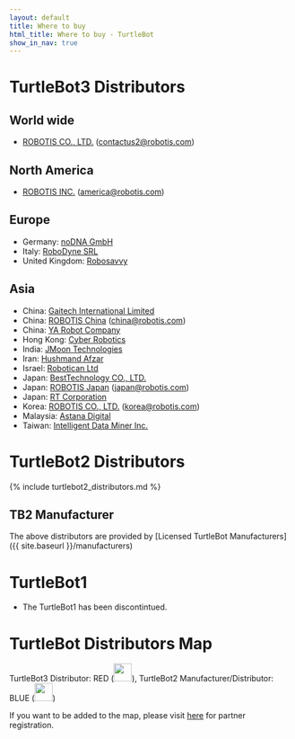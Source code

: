 ```yaml
---
layout: default
title: Where to buy
html_title: Where to buy - TurtleBot
show_in_nav: true
---
```

# TurtleBot3 Distributors

## World wide
- <a href="http://en.robotis.com/index/product.php?cate_code=111510">ROBOTIS CO., LTD.</a> (contactus2@robotis.com)

## North America
- <a href="http://www.robotis.us/turtlebot-3/">ROBOTIS INC.</a> (america@robotis.com)

## Europe
- Germany: <a href="https://nodna.de/navi.php?qs=turtlebot+3">noDNA GmbH</a>
- Italy: <a href="http://www.robo-dyne.com/en/turtlebot3/">RoboDyne SRL</a>
- United Kingdom: <a href="https://robosavvy.com/store/turtlebot3.html">Robosavvy</a>

## Asia
- China: <a href="http://www.gaitech.net/product_detail.asp?id=139&classid=46&nid=3&uid=2">Gaitech International Limited</a>
- China: <a href="http://cn.robotis.com/index/product.php?cate_code=131810">ROBOTIS China</a> (china@robotis.com)
- China: <a href="http://ayarobot.com/a/chanpinzhongxin/TurtleBot3/">YA Robot Company</a>
- Hong Kong: <a href="http://www.robotics.com.hk/index.php?option=com_wrapper&Itemid=131">Cyber Robotics</a>
- India: <a href="http://roborium.com/Robots/Turtlebot3">JMoon Technologies</a>
- Iran: <a href="http://www.pishrobot.com/eng/product-en/turtlebot3/">Hushmand Afzar</a>
- Israel: <a href="http://www.robotican.net/turtlebot-3">Robotican Ltd</a>
- Japan: <a href="http://www.besttechnology.co.jp/modules/news/details.php?bid=140">BestTechnology CO., LTD.</a>
- Japan: <a href="http://jp.robotis.com/index/product.php?cate_code=111310">ROBOTIS Japan</a> (japan@robotis.com)
- Japan: <a href="https://www.rt-shop.jp/blog/archives/9944">RT Corporation</a>
- Korea: <a href="http://www.robotis.com/index/product.php?cate_code=132010">ROBOTIS CO., LTD.</a> (korea@robotis.com)
- Malaysia: <a href="http://www.astanadigital.com/categories/Turtlebot3/255">Astana Digital</a>
- Taiwan: <a href="http://idminer.com.tw/2017/05/17/may-2017-turtlebot-3-%E6%A9%9F%E5%99%A8%E4%BA%BA%E6%95%99%E8%82%B2%E5%96%AE%E4%BD%8D%E6%97%A9%E9%B3%A5%E5%84%AA%E6%83%A0%E9%A0%90%E8%B3%BC%E7%99%BB%E8%A8%98/">Intelligent Data Miner Inc.</a>


# TurtleBot2 Distributors

{% include turtlebot2_distributors.md %}

## TB2 Manufacturer

The above distributors are provided by [Licensed TurtleBot Manufacturers]({{ site.baseurl }}/manufacturers)

# TurtleBot1

- The TurtleBot1 has been discontintued.

# TurtleBot Distributors Map

TurtleBot3 Distributor: RED (<img id="pin red" src="{{ site.baseurl }}/assets/images/pin_r.png" alt="" height="32px" />), TurtleBot2 Manufacturer/Distributor: BLUE (<img id="pin blue" src="{{ site.baseurl }}/assets/images/pin_b.png" alt="" height="32px" />)

If you want to be added to the map, please visit <a href="{{ site.baseurl }}/partners">here</a> for partner registration.

<script type="text/javascript" src="https://embed.github.com/view/geojson/turtlebot/map/master/Distributors.geojson"></script>
